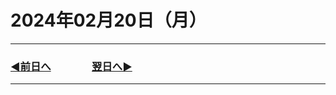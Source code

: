 # 2024年02月20日（月）

---

### [◀️前日へ](https://github.com/yuasys/chatty-journal/blob/main/2024/02/2024-02-19.md)&emsp;&emsp;&emsp;&emsp;[翌日へ▶️](https://github.com/yuasys/chatty-journal/blob/main/2024/02/2024-02-21.md)

---
